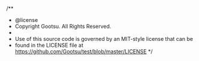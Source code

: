 /**
 * @license
 * Copyright Gootsu. All Rights Reserved.
 *
 * Use of this source code is governed by an MIT-style license that can be
 * found in the LICENSE file at https://github.com/Gootsu/test/blob/master/LICENSE 
 */
